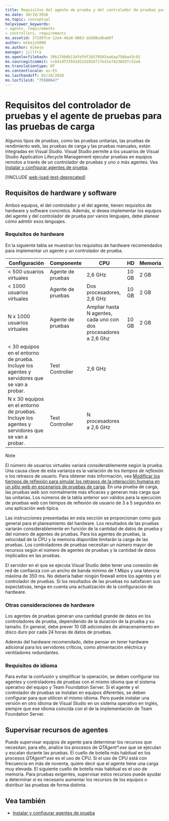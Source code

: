 ```yaml
---
title: Requisitos del agente de prueba y del controlador de pruebas para pruebas de carga
ms.date: 10/19/2016
ms.topic: conceptual
helpviewer_keywords:
- agents, requirements
- controllers, requirements
ms.assetid: 372d97ce-12e4-46a9-9863-da508adba68f
author: mikejo5000
ms.author: mikejo
manager: jillfra
ms.openlocfilehash: 39b174b0b134fdfdf26570565aa6aa756ba43c92
ms.sourcegitcommit: cc841df335d1d22d281871fe41e74238d2fc52a6
ms.translationtype: HT
ms.contentlocale: es-ES
ms.lasthandoff: 03/18/2020
ms.locfileid: "75588647"
---
```

# <a name="test-controller-and-test-agent-requirements-for-load-testing"></a>Requisitos del controlador de pruebas y el agente de pruebas para las pruebas de carga

Algunos tipos de pruebas, como las pruebas unitarias, las pruebas de rendimiento web, las pruebas de carga y las pruebas manuales, están integradas en Visual Studio. Visual Studio permite a los usuarios de Visual Studio Application Lifecycle Management ejecutar pruebas en equipos remotos a través de un controlador de pruebas y uno o más agentes. Vea [Instalar y configurar agentes de prueba](../test/lab-management/install-configure-test-agents.md).

[!INCLUDE [web-load-test-deprecated](includes/web-load-test-deprecated.md)]

## <a name="hardware-and-software-requirements"></a>Requisitos de hardware y software

Ambos equipos, el del controlador y el del agente, tienen requisitos de hardware y software concretos. Además, si desea implementar los equipos del agente y del controlador de prueba por varios lenguajes, debe planear cómo admitir esos lenguajes.

### <a name="hardware-requirements"></a>Requisitos de hardware

En la siguiente tabla se muestran los requisitos de hardware recomendados para implementar un agente y un controlador de prueba.

|**Configuración**|**Componente**|**CPU**|**HD**|**Memoria**|
|-|-------------------|-|------------|-|
|< 500 usuarios virtuales|Agente de pruebas|2,6 GHz|10 GB|2 GB|
|< 1000 usuarios virtuales|Agente de pruebas|Dos procesadores, 2,6 GHz|10 GB|2 GB|
|N x 1000 usuarios virtuales|Agente de pruebas|Ampliar hasta N agentes, cada uno con dos procesadores a 2,6 Ghz|10 GB|2 GB|
|\< 30 equipos en el entorno de prueba. Incluye los agentes y servidores que se van a probar.|Test Controller|2,6 GHz|||
|N x 30 equipos en el entorno de pruebas. Incluye los agentes y servidores que se van a probar.|Test Controller|N procesadores a 2,6 GHz|||

> [!NOTE]
> El número de usuarios virtuales variará considerablemente según la prueba. Una causa clave de esta varianza es la variación de los *tiempos de reflexión* o los retrasos de usuario. Para obtener más información, vea [Modificar los tiempos de reflexión para simular los retrasos de la interacción humana en un sitio web en escenarios de pruebas de carga](../test/edit-think-times-in-load-test-scenarios.md). En una prueba de carga, las pruebas web son normalmente más eficaces y generan más carga que las unitarias. Los números de la tabla anterior son válidos para la ejecución de pruebas web con tiempos de reflexión de usuario de 3 a 5 segundos en una aplicación web típica.

Las instrucciones presentadas en esta sección se proporcionan como guía general para el planeamiento del hardware. Los resultados de las pruebas variarán considerablemente en función de la cantidad de datos de prueba y del número de agentes de pruebas. Para los agentes de pruebas, la velocidad de la CPU y la memoria disponible limitarán la carga de las pruebas. Los controladores de pruebas necesitan un número mayor de recursos según el número de agentes de pruebas y la cantidad de datos implicados en las pruebas.

El servidor en el que se ejecuta Visual Studio debe tener una conexión de red de confianza con un ancho de banda mínimo de 1 Mbps y una latencia máxima de 350 ms. No debería haber ningún firewall entre los agentes y el controlador de pruebas. Si los resultados de las pruebas no satisfacen sus expectativas, tenga en cuenta una actualización de la configuración de hardware.

### <a name="additional-hardware-considerations"></a>Otras consideraciones de hardware

Los agentes de pruebas generan una cantidad grande de datos en los controladores de prueba, dependiendo de la duración de la prueba y su tamaño. En general, debe prever 10 GB adicionales de almacenamiento en disco duro por cada 24 horas de datos de pruebas.

Además del hardware recomendado, debe pensar en tener hardware adicional para los servidores críticos, como alimentación eléctrica y ventiladores redundantes.

### <a name="language-requirements"></a>Requisitos de idioma

Para evitar la confusión y simplificar la operación, se deben configurar los agentes y controladores de pruebas con el mismo idioma que el sistema operativo del equipo y Team Foundation Server. Si el agente y el controlador de pruebas se instalan en equipos diferentes, se deben configurar para que utilicen el mismo idioma. Pero puede instalar una versión en otro idioma de Visual Studio en un sistema operativo en inglés, siempre que ese idioma coincida con el de la implementación de Team Foundation Server.

## <a name="monitor-agent-resources"></a>Supervisar recursos de agentes

Puede supervisar equipos de agente para determinar los recursos que necesitan; para ello, analice los procesos de *QTAgent\*.exe* que se ejecutan y escalan durante las pruebas. El cuello de botella más habitual en los procesos *QTAgent\*.exe* es el uso de CPU. Si el uso de CPU está con frecuencia en más de noventa, quiere decir que el agente tiene una carga muy elevada. El siguiente cuello de botella más habitual es el uso de memoria. Para pruebas exigentes, supervisar estos recursos puede ayudar a determinar si es necesario aumentar los recursos de los equipos o distribuir las pruebas de forma distinta.

## <a name="see-also"></a>Vea también

- [Instalar y configurar agentes de prueba](../test/lab-management/install-configure-test-agents.md)
